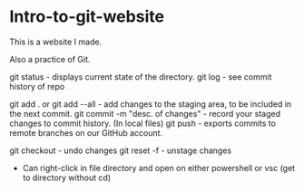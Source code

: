 # Intro-to-git-website
This is a website I made.

Also a practice of Git.

git status - displays current state of the directory.
git log - see commit history of repo

git add . or git add --all - add changes to the staging area, to be included in the next commit.
git commit -m "desc. of changes" - record your staged changes to commit history. (In local files)
git push - exports commits to remote branches on our GitHub account.

git checkout - undo changes
git reset -f - unstage changes

- Can right-click in file directory and open on either powershell or vsc (get to directory without cd)